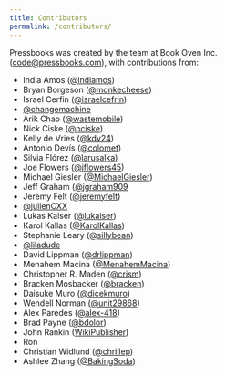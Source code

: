 ```yaml
---
title: Contributors
permalink: /contributors/
---
```

Pressbooks was created by the team at Book Oven Inc. (<code@pressbooks.com>), with contributions from:

*   India Amos ([@indiamos][1])
*   Bryan Borgeson ([@monkecheese][2])
*   Israel Cerfin ([@israelcefrin][3])
*   [@changemachine][4]
*   Arik Chao ([@wastemobile][5])
*   Nick Ciske ([@nciske][6])
*   Kelly de Vries ([@kdv24][7])
*   Antonio Devís ([@colomet][8])
*   Silvia Flórez ([@larusalka][9])
*   Joe Flowers ([@jflowers45][10])
*   Michael Giesler ([@MichaelGiesler][11])
*   Jeff Graham ([@jgraham909][12]
*   Jeremy Felt ([@jeremyfelt][13])
*   [@julienCXX][14]
*   Lukas Kaiser ([@lukaiser][15])
*   Karol Kallas ([@KarolKallas][16])
*   Stephanie Leary ([@sillybean][17])
*   [@liladude][18]
*   David Lippman ([@drlippman][19])
*   Menahem Macina ([@MenahemMacina][20])
*   Christopher R. Maden ([@crism][21])
*   Bracken Mosbacker ([@bracken][22])
*   Daisuke Muro ([@dicekmuro][23])
*   Wendell Norman ([@unit29868][24])
*   Alex Paredes ([@alex-418][25])
*   Brad Payne ([@bdolor][26])
*   John Rankin ([WikiPublisher][27])
*   Ron
*   Christian Widlund ([@chrillep][28])
*   Ashlee Zhang ([@BakingSoda][29])

 [1]: https://github.com/indiamos
 [2]: https://github.com/monkecheese
 [3]: https://github.com/israelcefrin
 [4]: https://github.com/changemachine
 [5]: https://github.com/wastemobile
 [6]: https://github.com/nciske
 [7]: https://github.com/kdv24
 [8]: https://github.com/colomet
 [9]: https://twitter.com/larusalka
 [10]: https://github.com/jflowers45
 [11]: https://github.com/MichaelGiesler
 [12]: https://github.com/jgraham909
 [13]: https://github.com/jeremyfelt
 [14]: https://github.com/julienCXX
 [15]: https://github.com/lukaiser
 [16]: https://github.com/KarolKallas
 [17]: https://github.com/sillybean
 [18]: https://github.com/liladude
 [19]: https://github.com/drlippman
 [20]: https://github.com/MenahemMacina
 [21]: https://github.com/crism
 [22]: https://github.com/bracken
 [23]: https://github.com/dicekmuro
 [24]: https://github.com/unit29868
 [25]: https://github.com/alex-418
 [26]: https://github.com/bdolor
 [27]: http://www.wikipublisher.org
 [28]: https://github.com/chrillep
 [29]: https://github.com/BakingSoda
